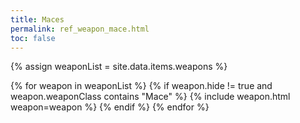 ```yaml
---
title: Maces
permalink: ref_weapon_mace.html
toc: false
---
```


{% assign weaponList = site.data.items.weapons %}

{% for weapon in weaponList %}
{% if weapon.hide != true and weapon.weaponClass contains "Mace" %}
{% include weapon.html weapon=weapon %}
{% endif %}
{% endfor %}